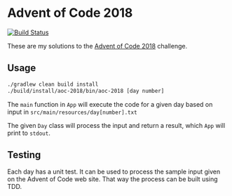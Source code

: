 # Advent of Code 2018

[![Build Status](https://travis-ci.com/dave-burke/advent-of-code-2018.svg?branch=master)](https://travis-ci.com/dave-burke/advent-of-code-2018)

These are my solutions to the [Advent of Code 2018](https://adventofcode.com/2018) challenge.

## Usage

```sh
./gradlew clean build install
./build/install/aoc-2018/bin/aoc-2018 [day number]
```

The `main` function in `App` will execute the code for a given day based on input in `src/main/resources/day[number].txt`

The given `Day` class will process the input and return a result, which `App` will print to `stdout`.

## Testing

Each day has a unit test. It can be used to process the sample input given on the Advent of Code web site. That way the
process can be built using TDD.
